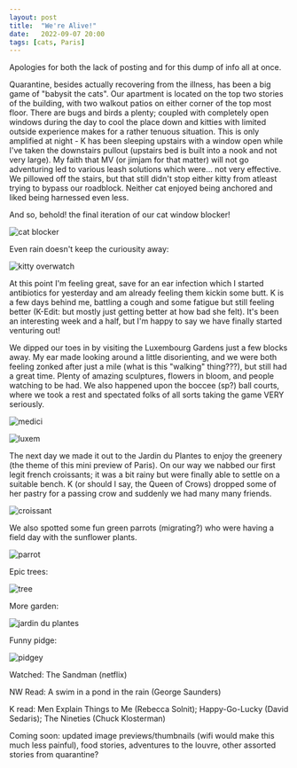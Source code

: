 ```yaml
---
layout: post
title:  "We're Alive!"
date:   2022-09-07 20:00 
tags: [cats, Paris]
---
```


Apologies for both the lack of posting and for this dump of info all at once. 

Quarantine, besides actually recovering from the illness, has been a big game of "babysit the cats".
Our apartment is located on the top two stories of the building, with two walkout patios on either
corner of the top most floor. There are bugs and birds a plenty; coupled with completely
open windows during the day to cool the place down and kitties with limited outside experience makes
for a rather tenuous situation. This is only amplified at night - K has been sleeping upstairs with
a window open while I've taken the downstairs pullout (upstairs bed is built into a nook and not
very large). My faith that MV (or jimjam for that matter) will not go adventuring led to various leash 
solutions which were... not very effective. We pillowed off the stairs, but that still didn't 
stop either kitty from atleast trying to bypass our roadblock. Neither cat enjoyed being anchored
and liked being harnessed even less. 

And so, behold! the final iteration of our cat window blocker! 

![cat blocker](https://filedn.com/laDhrvFbMCaQeUUeqc8SpMB/2022-09-07/20220905_001042.jpg)

Even rain doesn't keep the curiousity away:

![kitty overwatch](https://filedn.com/laDhrvFbMCaQeUUeqc8SpMB/2022-09-07/20220909_150118.jpg)


At this point I'm feeling great, save for an ear infection which I started antibiotics for yesterday
and am already feeling them kickin some butt. K is a few days behind me, battling a cough and some
fatigue but still feeling better (K-Edit: but mostly just getting better at how bad she felt). It's been an interesting week and a half, but I'm
happy to say we have finally started venturing out!


We dipped our toes in by visiting the Luxembourg Gardens just a few blocks away. My ear made looking
around a little disorienting, and we were both feeling zonked after just a mile (what is this
"walking" thing???), but still had a great time. Plenty of amazing sculptures, flowers in bloom, and
people watching to be had. We also happened upon the boccee (sp?) ball courts, where we took a rest
and spectated folks of all sorts taking the game VERY seriously. 


![medici](https://filedn.com/laDhrvFbMCaQeUUeqc8SpMB/2022-09-07/20220905_144133.jpg)

![luxem](https://filedn.com/laDhrvFbMCaQeUUeqc8SpMB/2022-09-07/20220905_144328.jpg)

The next day we made it out to the Jardin du Plantes to enjoy the greenery (the theme of this mini
preview of Paris). On our way we nabbed our first legit french croissants; it was a bit rainy but
were finally able to settle on a suitable bench. K (or should I say, the Queen of Crows) dropped
some of her pastry for a passing crow and suddenly we had many many friends. 

![croissant](https://filedn.com/laDhrvFbMCaQeUUeqc8SpMB/2022-09-07/20220907_160247.jpg)

We also spotted some fun green parrots (migrating?) who were having a field day with the sunflower
plants.

![parrot](https://filedn.com/laDhrvFbMCaQeUUeqc8SpMB/2022-09-07/20220907_162625.jpg)

Epic trees:

![tree](https://filedn.com/laDhrvFbMCaQeUUeqc8SpMB/2022-09-07/20220907_163325.jpg)

More garden:

![jardin du plantes](https://filedn.com/laDhrvFbMCaQeUUeqc8SpMB/2022-09-07/20220907_154653.jpg)

Funny pidge:

![pidgey](https://filedn.com/laDhrvFbMCaQeUUeqc8SpMB/2022-09-07/20220907_164815.jpg)


Watched: The Sandman (netflix)

NW Read: A swim in a pond in the rain (George Saunders)

K read: Men Explain Things to Me (Rebecca Solnit); Happy-Go-Lucky (David Sedaris); The Nineties
(Chuck Klosterman)


Coming soon: updated image previews/thumbnails (wifi would make this much less painful), food stories,
adventures to the louvre, other assorted stories from quarantine?
